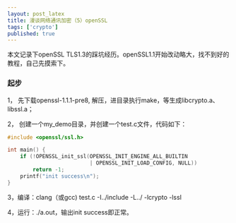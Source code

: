 ```yaml
---
layout: post_latex
title: 漫谈网络通讯加密（5）openSSL
tags: ['crypto']
published: true
---
```


本文记录下openSSL TLS1.3的踩坑经历。openSSL1.1开始改动略大，找不到好的教程，自己先摸索下。

<!--more-->

### 起步

1， 先下载openssl-1.1.1-pre8, 解压，进目录执行make，等生成libcrypto.a、libssl.a；

2， 创建一个my_demo目录，并创建一个test.c文件，代码如下：

```c
#include <openssl/ssl.h>

int main() {
    if (!OPENSSL_init_ssl(OPENSSL_INIT_ENGINE_ALL_BUILTIN
                          | OPENSSL_INIT_LOAD_CONFIG, NULL))
        return -1;
    printf("init success\n");
}
```

3，编译：clang（或gcc) test.c -I../include  -L../ -lcrypto -lssl

4，运行：./a.out，输出init success即正常。